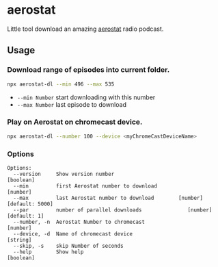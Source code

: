 # aerostat

Little tool download an amazing [aerostat](http://aerostatica.ru/) radio podcast.

## Usage

### Download range of episodes into current folder.

```sh
npx aerostat-dl --min 496 --max 535
```

* `--min Number` start downloading with this number
* `--max Number` last episode to download

### Play on Aerostat on chromecast device.

```sh
npx aerostat-dl --number 100 --device <myChromeCastDeviceName>
```

### Options

```
Options:
  --version     Show version number                                    [boolean]
  --min         first Aerostat number to download                       [number]
  --max         last Aerostat number to download        [number] [default: 5000]
  --par         number of parallel downloads               [number] [default: 1]
  --number, -n  Aerostat Number to chromecast                           [number]
  --device, -d  Name of chromecast device                               [string]
  --skip, -s    skip Number of seconds
  --help        Show help                                              [boolean]
```
